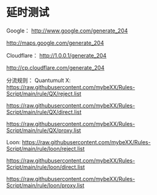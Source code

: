 # 延时测试 

Google：
http://www.google.com/generate_204

http://maps.google.com/generate_204

Cloudflare：
http://1.0.0.1/generate_204

http://cp.cloudflare.com/generate_204

分流规则：
Quantumult X:
https://raw.githubusercontent.com/mybeXX/Rules-Script/main/rule/QX/reject.list

https://raw.githubusercontent.com/mybeXX/Rules-Script/main/rule/QX/direct.list

https://raw.githubusercontent.com/mybeXX/Rules-Script/main/rule/QX/proxy.list

Loon:
https://raw.githubusercontent.com/mybeXX/Rules-Script/main/rule/loon/reject.list

https://raw.githubusercontent.com/mybeXX/Rules-Script/main/rule/loon/direct.list

https://raw.githubusercontent.com/mybeXX/Rules-Script/main/rule/loon/proxy.list
